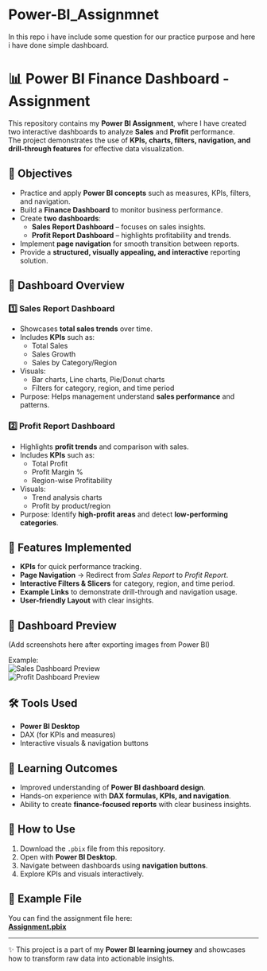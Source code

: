 # Power-BI_Assignmnet
In this repo i have include some question for our practice purpose and here i have done simple dashboard.

# 📊 Power BI Finance Dashboard - Assignment

This repository contains my **Power BI Assignment**, where I have created two interactive dashboards to analyze **Sales** and **Profit** performance.  
The project demonstrates the use of **KPIs, charts, filters, navigation, and drill-through features** for effective data visualization.


## 🎯 Objectives
- Practice and apply **Power BI concepts** such as measures, KPIs, filters, and navigation.
- Build a **Finance Dashboard** to monitor business performance.
- Create **two dashboards**:
  - **Sales Report Dashboard** – focuses on sales insights.
  - **Profit Report Dashboard** – highlights profitability and trends.
- Implement **page navigation** for smooth transition between reports.
- Provide a **structured, visually appealing, and interactive** reporting solution.


## 📂 Dashboard Overview

### 1️⃣ Sales Report Dashboard
- Showcases **total sales trends** over time.
- Includes **KPIs** such as:
  - Total Sales
  - Sales Growth
  - Sales by Category/Region
- Visuals:
  - Bar charts, Line charts, Pie/Donut charts
  - Filters for category, region, and time period
- Purpose: Helps management understand **sales performance** and patterns.


### 2️⃣ Profit Report Dashboard
- Highlights **profit trends** and comparison with sales.
- Includes **KPIs** such as:
  - Total Profit
  - Profit Margin %
  - Region-wise Profitability
- Visuals:
  - Trend analysis charts
  - Profit by product/region
- Purpose: Identify **high-profit areas** and detect **low-performing categories**.


## 🔗 Features Implemented
- **KPIs** for quick performance tracking.  
- **Page Navigation** → Redirect from *Sales Report* to *Profit Report*.  
- **Interactive Filters & Slicers** for category, region, and time period.  
- **Example Links** to demonstrate drill-through and navigation usage.  
- **User-friendly Layout** with clear insights.


## 📸 Dashboard Preview
(Add screenshots here after exporting images from Power BI)

Example:  
![Sales Dashboard Preview](images/sales_report.png)  
![Profit Dashboard Preview](images/profit_report.png)


## 🛠️ Tools Used
- **Power BI Desktop**
- DAX (for KPIs and measures)
- Interactive visuals & navigation buttons


## 📘 Learning Outcomes
- Improved understanding of **Power BI dashboard design**.
- Hands-on experience with **DAX formulas, KPIs, and navigation**.
- Ability to create **finance-focused reports** with clear business insights.


## 🚀 How to Use
1. Download the `.pbix` file from this repository.  
2. Open with **Power BI Desktop**.  
3. Navigate between dashboards using **navigation buttons**.  
4. Explore KPIs and visuals interactively.  


## 📎 Example File
You can find the assignment file here:  
**[Assignment.pbix](./Assignment.pbix)**

---

✨ This project is a part of my **Power BI learning journey** and showcases how to transform raw data into actionable insights.

